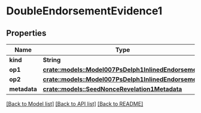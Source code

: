 # DoubleEndorsementEvidence1

## Properties

Name | Type | Description | Notes
------------ | ------------- | ------------- | -------------
**kind** | **String** |  | 
**op1** | [**crate::models::Model007PsDelph1InlinedEndorsement**](007-PsDELPH1.inlined.endorsement.md) |  | 
**op2** | [**crate::models::Model007PsDelph1InlinedEndorsement**](007-PsDELPH1.inlined.endorsement.md) |  | 
**metadata** | [**crate::models::SeedNonceRevelation1Metadata**](Seed_nonce_revelation_1_metadata.md) |  | 

[[Back to Model list]](../README.md#documentation-for-models) [[Back to API list]](../README.md#documentation-for-api-endpoints) [[Back to README]](../README.md)


